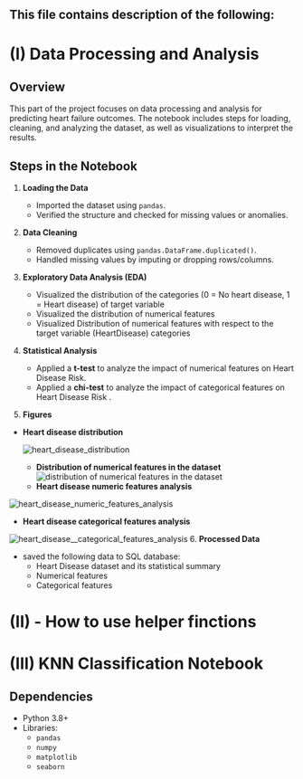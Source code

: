 This file contains description of the following:
---
# (I) Data Processing and Analysis

## Overview
This part of the project focuses on data processing and analysis for predicting heart failure outcomes. The notebook includes steps for loading, cleaning, and analyzing the dataset, as well as visualizations to interpret the results.

## Steps in the Notebook

1. **Loading the Data**  
   - Imported the dataset using `pandas`.  
   - Verified the structure and checked for missing values or anomalies. 

2. **Data Cleaning**  
   - Removed duplicates using `pandas.DataFrame.duplicated()`.  
   - Handled missing values by imputing or dropping rows/columns.  


3. **Exploratory Data Analysis (EDA)**
   - Visualized the distribution of the categories (0 = No heart disease, 1 = Heart disease) of target variable
   - Visualized the distribution of numerical features
   - Visualized Distribution of numerical features with respect to the target variable (HeartDisease) categories
   

4. **Statistical Analysis**  
   - Applied a **t-test** to analyze the impact of numerical features on Heart Disease Risk.       
   - Applied a **chi-test** to analyze the impact of categorical features on Heart Disease Risk . 

5. **Figures**     

- **Heart disease distribution**

   ![heart_disease_distribution](https://github.com/user-attachments/assets/6e59b24a-cb39-4b66-89ce-0f92bde434c9)
   - **Distribution of numerical features in the dataset**
![distribution of numerical features in the dataset](https://github.com/user-attachments/assets/096f2b33-3531-4198-ac68-e5af5112f6a9)
   - **Heart disease numeric features analysis**

![heart_disease_numeric_features_analysis](https://github.com/user-attachments/assets/9044c20c-f476-4bb6-9c0c-74322adde5ee)
   - **Heart disease categorical features analysis**

![heart_disease__categorical_features_analysis](https://github.com/user-attachments/assets/2f958617-f291-4a99-846f-f81ceafa4939)
6. **Processed Data**    
   - saved the following data to SQL database:
      - Heart Disease dataset and its statistical summary
      - Numerical features
      - Categorical features

# (II) - How to use helper finctions

# (III) KNN Classification Notebook


## Dependencies
- Python 3.8+
- Libraries:  
  - `pandas`
  - `numpy`
  - `matplotlib`
  - `seaborn`



